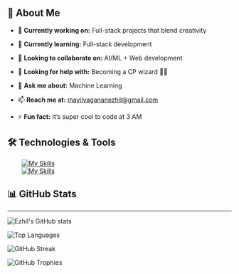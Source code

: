 ## 💫 About Me

- 🔭 **Currently working on:** Full-stack projects that blend creativity
    
- 🌱 **Currently learning:** Full-stack development
  
- 👯 **Looking to collaborate on:** AI/ML + Web development
  
- 🤔 **Looking for help with:** Becoming a CP wizard 🧙‍♂️
  
- 💬 **Ask me about:** Machine Learning
  
- 📫 **Reach me at:** [mayilvagananezhil@gmail.com](mailto:mayilvagananezhil@gmail.com)
  
- ⚡ **Fun fact:** It’s super cool to code at 3 AM

## 🛠️ Technologies & Tools


&nbsp;&nbsp;&nbsp;&nbsp;&nbsp;&nbsp;&nbsp;&nbsp;[![My Skills](https://skillicons.dev/icons?i=react,html,css,javascript,flutter,dart,nodejs,java)](https://skillicons.dev)  
&nbsp;&nbsp;&nbsp;&nbsp;&nbsp;&nbsp;&nbsp;&nbsp;[![My Skills](https://skillicons.dev/icons?i=cpp,c,python,linux,postman,figma,canva)](https://skillicons.dev)  

## 📊 GitHub Stats
---

<!-- Overall Stats -->
![Ezhil's GitHub stats](https://github-readme-stats.vercel.app/api?username=ezhil-34&show_icons=true&theme=radical)

<!-- Top Languages -->
![Top Languages](https://github-readme-stats.vercel.app/api/top-langs/?username=ezhil-34&layout=compact&theme=radical)

<!-- Streak -->
![GitHub Streak](https://github-readme-streak-stats.herokuapp.com/?user=ezhil-34&theme=radical)

<!-- Trophies -->
![GitHub Trophies](https://github-profile-trophy.vercel.app/?username=ezhil-34&theme=radical&margin-w=15)




